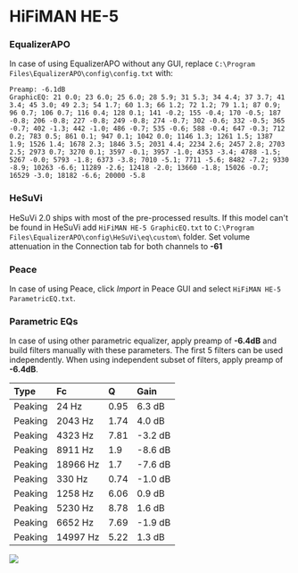 # HiFiMAN HE-5

### EqualizerAPO
In case of using EqualizerAPO without any GUI, replace `C:\Program Files\EqualizerAPO\config\config.txt`
with:
```
Preamp: -6.1dB
GraphicEQ: 21 0.0; 23 6.0; 25 6.0; 28 5.9; 31 5.3; 34 4.4; 37 3.7; 41 3.4; 45 3.0; 49 2.3; 54 1.7; 60 1.3; 66 1.2; 72 1.2; 79 1.1; 87 0.9; 96 0.7; 106 0.7; 116 0.4; 128 0.1; 141 -0.2; 155 -0.4; 170 -0.5; 187 -0.8; 206 -0.8; 227 -0.8; 249 -0.8; 274 -0.7; 302 -0.6; 332 -0.5; 365 -0.7; 402 -1.3; 442 -1.0; 486 -0.7; 535 -0.6; 588 -0.4; 647 -0.3; 712 0.2; 783 0.5; 861 0.1; 947 0.1; 1042 0.0; 1146 1.3; 1261 1.5; 1387 1.9; 1526 1.4; 1678 2.3; 1846 3.5; 2031 4.4; 2234 2.6; 2457 2.8; 2703 2.5; 2973 0.7; 3270 0.1; 3597 -0.1; 3957 -1.0; 4353 -3.4; 4788 -1.5; 5267 -0.0; 5793 -1.8; 6373 -3.8; 7010 -5.1; 7711 -5.6; 8482 -7.2; 9330 -8.9; 10263 -6.6; 11289 -2.6; 12418 -2.0; 13660 -1.8; 15026 -0.7; 16529 -3.0; 18182 -6.6; 20000 -5.8
```

### HeSuVi
HeSuVi 2.0 ships with most of the pre-processed results. If this model can't be found in HeSuVi add
`HiFiMAN HE-5 GraphicEQ.txt` to `C:\Program Files\EqualizerAPO\config\HeSuVi\eq\custom\` folder.
Set volume attenuation in the Connection tab for both channels to **-61**

### Peace
In case of using Peace, click *Import* in Peace GUI and select `HiFiMAN HE-5 ParametricEQ.txt`.

### Parametric EQs
In case of using other parametric equalizer, apply preamp of **-6.4dB** and build filters manually
with these parameters. The first 5 filters can be used independently.
When using independent subset of filters, apply preamp of **-6.4dB**.

| Type    | Fc       |    Q | Gain    |
|:--------|:---------|:-----|:--------|
| Peaking | 24 Hz    | 0.95 | 6.3 dB  |
| Peaking | 2043 Hz  | 1.74 | 4.0 dB  |
| Peaking | 4323 Hz  | 7.81 | -3.2 dB |
| Peaking | 8911 Hz  | 1.9  | -8.6 dB |
| Peaking | 18966 Hz | 1.7  | -7.6 dB |
| Peaking | 330 Hz   | 0.74 | -1.0 dB |
| Peaking | 1258 Hz  | 6.06 | 0.9 dB  |
| Peaking | 5230 Hz  | 8.78 | 1.6 dB  |
| Peaking | 6652 Hz  | 7.69 | -1.9 dB |
| Peaking | 14997 Hz | 5.22 | 1.3 dB  |

![](https://raw.githubusercontent.com/jaakkopasanen/AutoEq/master/results/headphonecom/sbaf-serious/HiFiMAN%20HE-5/HiFiMAN%20HE-5.png)